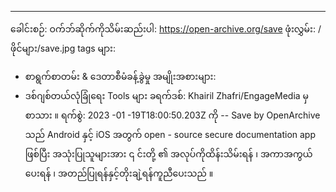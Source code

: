 ---
ခေါင်းစဉ်:
ဝက်ဘ်ဆိုက်ကိုသိမ်းဆည်းပါ: https://open-archive.org/save
ဖုံးလွှမ်း: /ဖိုင်များ/save.jpg
tags များ:
  - စာရွက်စာတမ်း & ဒေတာစီမံခန့်ခွဲမှု
အမျိုးအစားများ:
  - ဒစ်ဂျစ်တယ်လုံခြုံရေး Tools များ
ခရက်ဒစ်: Khairil Zhafri/EngageMedia မှစာသား ။
ရက်စွဲ: 2023 -01 -19T18:00:50.203Z ကို
--
Save by OpenArchive သည် Android နှင့် iOS အတွက် open - source secure documentation app ဖြစ်ပြီး အသုံးပြုသူများအား ၎ င်းတို့ ၏ အလုပ်ကိုထိန်းသိမ်းရန် ၊ အကာအကွယ်ပေးရန် ၊ အတည်ပြုရန်နှင့်တိုးချဲ့ရန်ကူညီပေးသည် ။